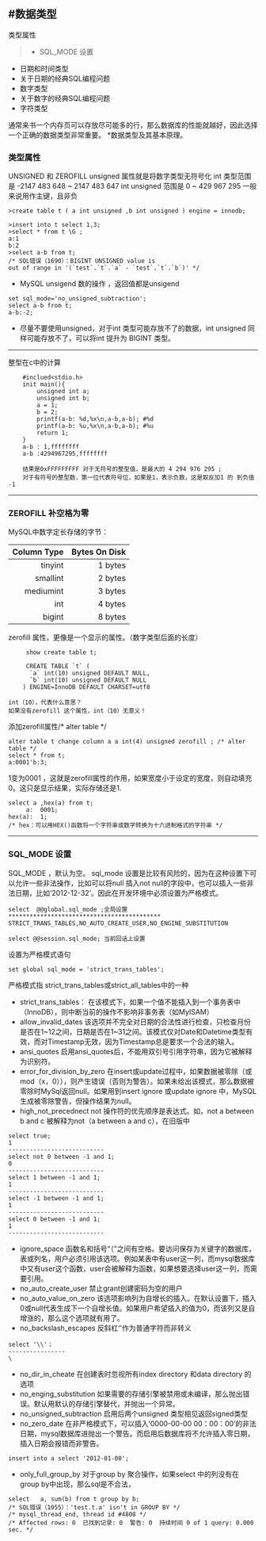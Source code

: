 #数据类型
---
类型属性
> *    SQL_MODE 设置
*    日期和时间类型
*   关于日期的经典SQL编程问题
*   数字类型
*   关于数字的经典SQL编程问题
*   字符类型

通常来书一个内存页可以存放尽可能多的行，那么数据库的性能就越好，因此选择一个正确的数据类型非常重要。
*数据类型及其基本原理。

### 类型属性
UNSIGNED 和 ZEROFILL 
unsigned 属性就是将数字类型无符号化
int 类型范围是 -2147 483 648 ~ 2147 483 647 
int unsigned 范围是 0 ~ 429 967 295
一般来说用作主键，且非负

```
>create table t ( a int unsigned ,b int unsigned ) engine = innodb;

>insert into t select 1,3;
>select * from t \G ;
a:1
b:2
>select a-b from t;
/* SQL错误（1690）：BIGINT UNSIGNED value is
out of range in '(`test`.`t`.`a` - `test`.`t`.`b`)' */
```
*   MySQL unsigend 数的操作 ，返回值都是unsigend
```
set sql_mode='no_unsigned_subtraction';
select a-b from t;
a-b:-2;
```

*   尽量不要使用unsigned，对于int 类型可能存放不了的数据，int unsigned 同样可能存放不了，可以将int 提升为 BIGINT 类型。

---
整型在c中的计算

```
    #inclued<stdio.h>
    init main(){
        unsigned int a;
        unsigned int b;
        a = 1;
        b = 2;
        printf(a-b: %d,%x\n,a-b,a-b); #%d 
        printf(a-b: %u,%x\n,a-b,a-b); #%u
        return 1;
    }
    a-b : 1,ffffffff
    a-b :4294967295,ffffffff
    
    结果是0xFFFFFFFFF 对于无符号的整型值，是最大的 4 294 976 295 ;
    对于有符号的整型数，第一位代表符号位，如果是1，表示负数，这是取反加1 的 到负值 -1
```
---

### ZEROFILL 补空格为零
MySQL中数字定长存储的字节：

| Column Type  |Bytes On Disk | 
| ---:|   ---:| 
| tinyint  | 1 bytes  |
| smallint | 2 bytes  |
| mediumint| 3 bytes  |
| int      | 4 bytes  |
| bigint   | 8 bytes  | 

zerofill 属性，更像是一个显示的属性。（数字类型后面的长度）

```
     show create table t;
 
     CREATE TABLE `t` (
      `a` int(10) unsigned DEFAULT NULL,
      `b` int(10) unsigned DEFAULT NULL
    ) ENGINE=InnoDB DEFAULT CHARSET=utf8

int（10），代表什么意思？ 
如果没有zerofill 这个属性，int（10）无意义！
```

添加zerofill属性/* alter table */

```
alter table t change column a a int(4) unsigned zerofill ; /* alter table */
select * from t;
a:0001'b:3;
```

1变为0001 ，这就是zerofill属性的作用，如果宽度小于设定的宽度，则自动填充0。这只是显示结果，实际存储还是1.

```
select a ,hex(a) from t;
     a:  0001;
hex(a):  1;
/* hex：可以用HEX()函数将一个字符串或数字转换为十六进制格式的字符串 */
``` 
---

### SQL_MODE 设置

SQL_MODE ，默认为空。
sql_mode 设置是比较有风险的，因为在这种设置下可以允许一些非法操作，比如可以将null 插入not null的字段中，也可以插入一些非法日期，比如‘2012-12-32’。因此在开发环境中必须设置为严格模式。
```
select  @@global.sql_mode ;全局设置
*******************************************
STRICT_TRANS_TABLES,NO_AUTO_CREATE_USER,NO_ENGINE_SUBSTITUTION
```
```
select @@session.sql_mode; 当前回话上设置
```
设置为严格模式语句
```
set global sql_mode = 'strict_trans_tables';
```
严格模式指 strict_trans_tables或strict_all_tables中的一种

*   strict_trans_tables：
    在该模式下，如果一个值不能插入到一个事务表中（InnoDB），则中断当前的操作不影响非事务表（如MyISAM）
*   allow_invalid_dates
    该选项并不完全对日期的合法性进行检查，只检查月份是否在1~12之间，日期是否在1~31之间。该模式仅对Date和Datetime类型有效，而对Timestamp无效，因为Timestamp总是要求一个合法的输入。
*   ansi_quotes
    启用ansi_quotes后，不能用双引号引用字符串，因为它被解释为识别符。
*   error_for_division_by_zero
    在insert或update过程中，如果数据被零除（或mod（x，0）），则产生错误（否则为警告）。如果未给出该模式，那么数据被零除时MySql返回null。如果用到insert ignore 或update ignore 中，MySQL生成被零除警告，但操作结果为null。
*   high_not_precednect not
    操作符的优先顺序是表达式。如，not a between b and c 被解释为not（a between a and c），在旧版中
```
select true;
1
---------------------------
select not 0 between -1 and 1;
0
---------------------------
select 1 between -1 and 1;
1
---------------------------
select -1 between -1 and 1;
1
---------------------------
select 0 between -1 and 1;
1
---------------------------
```
*   ignore_space 
    函数名和括号“（”之间有空格。要访问保存为关键字的数据库，表或列名，用户必须引用该选项。例如某表中有user这一列，而mysql数据库中又有user这个函数，user会被解释为函数，如果想要选择user这一列，而需要引用。
*   no_auto_create_user 
    禁止grant创建密码为空的用户
*   no_auto_value_on_zero
    该选项影响列为自增长的插入。在默认设置下，插入0或null代表生成下一个自增长值。如果用户希望插入的值为0，而该列又是自增涨的，那么这个选项就有用了。
*   no_backslash_escapes
    反斜杠‘\'作为普通字符而非转义
```
select '\\'；
----------------
\
```
*   no_dir_in_cheate
    在创建表时忽视所有index directory 和data directory 的选项
*   no_enging_substitution
    如果需要的存储引擎被禁用或未编译，那么抛出错误。默认用默认的存储引擎替代，并抛出一个异常。
*   no_unsigned_subtraction
    启用后两个unsigned 类型相见返回signed类型
*   no_zero_date
    在非严格模式下，可以插入‘0000-00-00 00：00：00’的非法日期，mysql数据库进抛出一个警告。而启用后数据库将不允许插入零日期，插入日期会报错而非警告。
```
insert into a select '2012-01-00';
```
*   only_full_group_by
    对于group by 聚合操作，如果select 中的列没有在group by中出现，那么sql是不合法，
```
select   a, sum(b) from t group by b;
/* SQL错误（1055）：'test.t.a' isn't in GROUP BY */
/* mysql_thread_end, thread id #4808 */
/* Affected rows: 0  已找到记录: 0  警告: 0  持续时间 0 of 1 query: 0.000 sec. */
```
